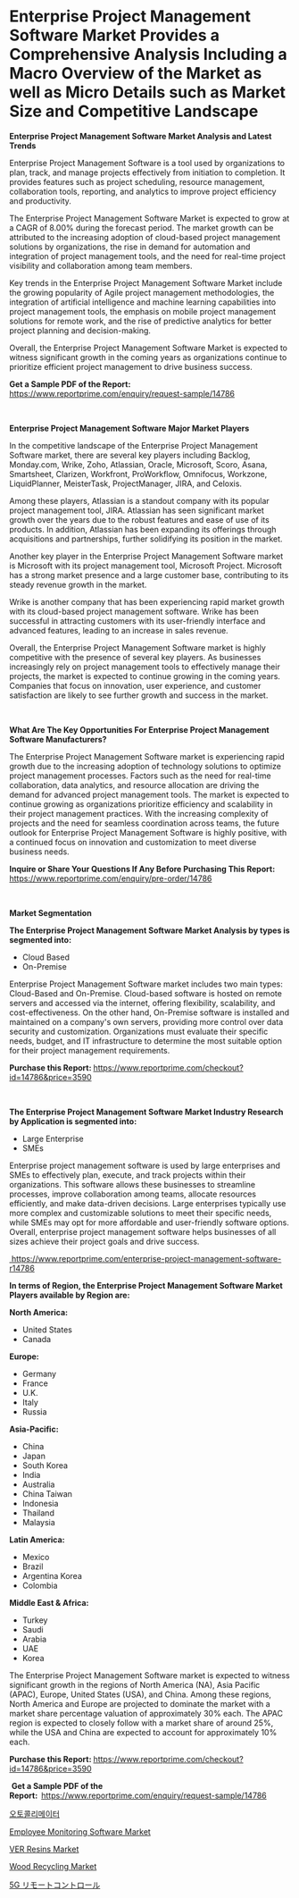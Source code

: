 <p><h1>Enterprise Project Management Software Market Provides a Comprehensive Analysis Including a Macro Overview of the Market as well as Micro Details such as Market Size and Competitive Landscape</h1></p><p><strong>Enterprise Project Management Software Market Analysis and Latest Trends</strong></p>
<p><p>Enterprise Project Management Software is a tool used by organizations to plan, track, and manage projects effectively from initiation to completion. It provides features such as project scheduling, resource management, collaboration tools, reporting, and analytics to improve project efficiency and productivity.</p><p>The Enterprise Project Management Software Market is expected to grow at a CAGR of 8.00% during the forecast period. The market growth can be attributed to the increasing adoption of cloud-based project management solutions by organizations, the rise in demand for automation and integration of project management tools, and the need for real-time project visibility and collaboration among team members.</p><p>Key trends in the Enterprise Project Management Software Market include the growing popularity of Agile project management methodologies, the integration of artificial intelligence and machine learning capabilities into project management tools, the emphasis on mobile project management solutions for remote work, and the rise of predictive analytics for better project planning and decision-making.</p><p>Overall, the Enterprise Project Management Software Market is expected to witness significant growth in the coming years as organizations continue to prioritize efficient project management to drive business success.</p></p>
<p><strong>Get a Sample PDF of the Report:&nbsp;</strong> <a href="https://www.reportprime.com/enquiry/request-sample/14786">https://www.reportprime.com/enquiry/request-sample/14786</a></p>
<p>&nbsp;</p>
<p><strong>Enterprise Project Management Software Major Market Players</strong></p>
<p><p>In the competitive landscape of the Enterprise Project Management Software market, there are several key players including Backlog, Monday.com, Wrike, Zoho, Atlassian, Oracle, Microsoft, Scoro, Asana, Smartsheet, Clarizen, Workfront, ProWorkflow, Omnifocus, Workzone, LiquidPlanner, MeisterTask, ProjectManager, JIRA, and Celoxis. </p><p>Among these players, Atlassian is a standout company with its popular project management tool, JIRA. Atlassian has seen significant market growth over the years due to the robust features and ease of use of its products. In addition, Atlassian has been expanding its offerings through acquisitions and partnerships, further solidifying its position in the market.</p><p>Another key player in the Enterprise Project Management Software market is Microsoft with its project management tool, Microsoft Project. Microsoft has a strong market presence and a large customer base, contributing to its steady revenue growth in the market.</p><p>Wrike is another company that has been experiencing rapid market growth with its cloud-based project management software. Wrike has been successful in attracting customers with its user-friendly interface and advanced features, leading to an increase in sales revenue.</p><p>Overall, the Enterprise Project Management Software market is highly competitive with the presence of several key players. As businesses increasingly rely on project management tools to effectively manage their projects, the market is expected to continue growing in the coming years. Companies that focus on innovation, user experience, and customer satisfaction are likely to see further growth and success in the market.</p></p>
<p>&nbsp;</p>
<p><strong>What Are The Key Opportunities For Enterprise Project Management Software Manufacturers?</strong></p>
<p><p>The Enterprise Project Management Software market is experiencing rapid growth due to the increasing adoption of technology solutions to optimize project management processes. Factors such as the need for real-time collaboration, data analytics, and resource allocation are driving the demand for advanced project management tools. The market is expected to continue growing as organizations prioritize efficiency and scalability in their project management practices. With the increasing complexity of projects and the need for seamless coordination across teams, the future outlook for Enterprise Project Management Software is highly positive, with a continued focus on innovation and customization to meet diverse business needs.</p></p>
<p><strong>Inquire or Share Your Questions If Any Before Purchasing This Report:</strong> <a href="https://www.reportprime.com/enquiry/pre-order/14786">https://www.reportprime.com/enquiry/pre-order/14786</a></p>
<p>&nbsp;</p>
<p><strong>Market Segmentation</strong></p>
<p><strong>The Enterprise Project Management Software Market Analysis by types is segmented into:</strong></p>
<p><ul><li>Cloud Based</li><li>On-Premise</li></ul></p>
<p><p>Enterprise Project Management Software market includes two main types: Cloud-Based and On-Premise. Cloud-based software is hosted on remote servers and accessed via the internet, offering flexibility, scalability, and cost-effectiveness. On the other hand, On-Premise software is installed and maintained on a company's own servers, providing more control over data security and customization. Organizations must evaluate their specific needs, budget, and IT infrastructure to determine the most suitable option for their project management requirements.</p></p>
<p><strong>Purchase this Report:&nbsp;</strong><a href="https://www.reportprime.com/checkout?id=14786&price=3590">https://www.reportprime.com/checkout?id=14786&price=3590</a></p>
<p>&nbsp;</p>
<p><strong>The Enterprise Project Management Software Market Industry Research by Application is segmented into:</strong></p>
<p><ul><li>Large Enterprise</li><li>SMEs</li></ul></p>
<p><p>Enterprise project management software is used by large enterprises and SMEs to effectively plan, execute, and track projects within their organizations. This software allows these businesses to streamline processes, improve collaboration among teams, allocate resources efficiently, and make data-driven decisions. Large enterprises typically use more complex and customizable solutions to meet their specific needs, while SMEs may opt for more affordable and user-friendly software options. Overall, enterprise project management software helps businesses of all sizes achieve their project goals and drive success.</p></p>
<p><a href="https://www.reportprime.com/enterprise-project-management-software-r14786">&nbsp;https://www.reportprime.com/enterprise-project-management-software-r14786</a></p>
<p><strong>In terms of Region, the Enterprise Project Management Software Market Players available by Region are:</strong></p>
<p>
    <p> <strong> North America: </strong>
        <ul>
            <li>United States</li>
            <li>Canada</li>
        </ul>
        </p> 
    <p> <strong> Europe: </strong>
        <ul>
            <li>Germany</li>
            <li>France</li>
            <li>U.K.</li>
            <li>Italy</li>
            <li>Russia</li>
        </ul>
        </p> 
    <p> <strong> Asia-Pacific: </strong>
        <ul>
            <li>China</li>
            <li>Japan</li>
            <li>South Korea</li>
            <li>India</li>
            <li>Australia</li>
            <li>China Taiwan</li>
            <li>Indonesia</li>
            <li>Thailand</li>
            <li>Malaysia</li>
        </ul>
        </p> 
    <p> <strong> Latin America: </strong>
        <ul>
            <li>Mexico</li>
            <li>Brazil</li>
            <li>Argentina Korea</li>
            <li>Colombia</li>
        </ul>
        </p> 
    <p> <strong> Middle East & Africa: </strong>
        <ul>
            <li>Turkey</li>
            <li>Saudi</li>
            <li>Arabia</li>
            <li>UAE</li>
            <li>Korea</li>
        </ul>
    </p>
    </p>
<p><p>The Enterprise Project Management Software market is expected to witness significant growth in the regions of North America (NA), Asia Pacific (APAC), Europe, United States (USA), and China. Among these regions, North America and Europe are projected to dominate the market with a market share percentage valuation of approximately 30% each. The APAC region is expected to closely follow with a market share of around 25%, while the USA and China are expected to account for approximately 10% each.</p></p>
<p><strong>Purchase this Report: </strong><a href="https://www.reportprime.com/checkout?id=14786&price=3590">https://www.reportprime.com/checkout?id=14786&price=3590</a></p>
<p>&nbsp;<strong>Get a Sample PDF of the Report:&nbsp;&nbsp;</strong><a href="https://www.reportprime.com/enquiry/request-sample/14786">https://www.reportprime.com/enquiry/request-sample/14786</a></p>
<p><strong></strong></p>
<p><p><a href="https://medium.com/@domingowolf2022/%EC%98%A4%ED%86%A0%EC%BD%9C%EB%A6%AC%EB%A9%94%ED%84%B0-%EC%8B%9C%EC%9E%A5-%EC%84%B8%EA%B3%84-%EC%8B%9C%EC%9E%A5-%EB%8F%99%ED%96%A5-%EB%B0%8F-%ED%8C%90%EB%A7%A4-%EB%8F%99%ED%96%A5-2024%EB%85%84%EC%97%90%EC%84%9C-2031%EB%85%84%EA%B9%8C%EC%A7%80-743b9aafa2dc">오토콜리메이터</a></p><p><a href="https://github.com/bmorecock/Market-Research-Report-List-4/blob/main/employee-monitoring-software-market.md">Employee Monitoring Software Market</a></p><p><a href="https://medium.com/@tobyyundt/ver-resins-market-trends-focusing-on-ver-resins-market-insight-and-forecast-analysis-2024-2031-12f2dfa5953f">VER Resins Market</a></p><p><a href="https://issuu.com/reportprime-2/docs/wood-recycling-market-size-2030.pptx">Wood Recycling Market</a></p><p><a href="https://medium.com/@chabib.jrq/%E6%AC%A1%E3%81%AE%E6%96%87%E7%AB%A0%E3%82%92%E6%97%A5%E6%9C%AC%E8%AA%9E%E3%81%AB%E7%BF%BB%E8%A8%B3%E3%81%97%E3%81%A6%E3%81%8F%E3%81%A0%E3%81%95%E3%81%84-%E3%82%B0%E3%83%AD%E3%83%BC%E3%83%90%E3%83%AB5g%E3%83%AA%E3%83%A2%E3%83%BC%E3%83%88%E3%82%B3%E3%83%B3%E3%83%88%E3%83%AD%E3%83%BC%E3%83%AB%E5%B8%82%E5%A0%B4%E5%8B%95%E5%90%91-2024%E5%B9%B4%E3%81%8B%E3%82%892031%E5%B9%B4%E3%81%BE%E3%81%A7%E3%81%AE%E6%88%90%E9%95%B7%E6%A9%9F%E4%BC%9A%E3%81%A8%E8%AA%B2%E9%A1%8C%E3%81%AB%E9%96%A2%E3%81%99%E3%82%8B%E6%B4%9E%E5%AF%9F-c07c20dd7616">5G リモートコントロール</a></p></p>